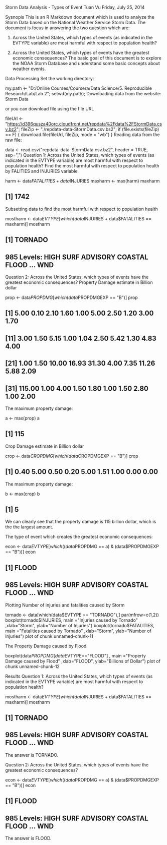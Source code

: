 Storm Data Analysis - Types of Event
Tuan Vu
Friday, July 25, 2014

Sysnopis
This is an R Markdown document which is used to analyze the Storm Data based on the National Weather Service Storm Data. The document is focus in answering the two question which are:

1. Across the United States, which types of events (as indicated in the EVTYPE variable) are most harmful with respect to population health?

2. Across the United States, which types of events have the greatest economic consequences? 
The basic goal of this document is to explore the NOAA Storm Database and understand some basic concepts about weather events.

Data Processing
Set the working directory:

my.path <- "D:/Online Courses/Coursera/Data Science/5. Reproducible Research/Lab/Lab 2";
setwd(my.path);
Downloading data from the website: Storm Data

or you can download file using the file URL

fileUrl <- "https://d396qusza40orc.cloudfront.net/repdata%2Fdata%2FStormData.csv.bz2";
fileZip <- "./repdata-data-StormData.csv.bs2";
if (file.exists(fileZip) == F) {
    download.file(fileUrl, fileZip, mode = "wb")
}
Reading data from the raw file:

data <- read.csv("repdata-data-StormData.csv.bz2", header = TRUE, sep=",")
Question 1: Across the United States, which types of events (as indicated in the EVTYPE variable) are most harmful with respect to population health?
Find the most harmful with respect to population health by FALITIES and INJURIES variable

harm <- data$FATALITIES + data$INJURIES
maxharm <- max(harm)
maxharm
## [1] 1742
Subsetting data to find the most harmful with respect to population health

mostharm <- data$EVTYPE[which(data$INJURIES + data$FATALITIES == maxharm)]
mostharm
## [1] TORNADO
## 985 Levels:    HIGH SURF ADVISORY  COASTAL FLOOD ... WND
Question 2: Across the United States, which types of events have the greatest economic consequences?
Property Damage estimate in Billion dollar

prop <- data$PROPDMG[which(data$PROPDMGEXP == "B")]
prop
##  [1]   5.00   0.10   2.10   1.60   1.00   5.00   2.50   1.20   3.00   1.70
## [11]   3.00   1.50   5.15   1.00   1.04   2.50   5.42   1.30   4.83   4.00
## [21]   1.00   1.50  10.00  16.93  31.30   4.00   7.35  11.26   5.88   2.09
## [31] 115.00   1.00   4.00   1.50   1.80   1.00   1.50   2.80   1.00   2.00
The maximum property damage:

a <- max(prop)
a
## [1] 115
Crop Damage estimate in Billion dollar

crop <- data$CROPDMG[which(data$CROPDMGEXP == "B")]
crop
## [1] 0.40 5.00 0.50 0.20 5.00 1.51 1.00 0.00 0.00
The maximum property damage:

b <- max(crop)
b
## [1] 5
We can clearly see that the property damage is 115 billion dollar, which is the the largest amount.

The type of event which creates the greatest economic consequences:

econ <- data$EVTYPE[which((data$PROPDMG == a) & (data$PROPDMGEXP == "B"))]
econ
## [1] FLOOD
## 985 Levels:    HIGH SURF ADVISORY  COASTAL FLOOD ... WND
Plotting
Number of injuries and fatalities caused by Storm

tornado <- data[which(data$EVTYPE == "TORNADO"),]
par(mfrow=c(1,2))
boxplot(tornado$INJURIES, main ="Injuries caused by Tornado"
        ,xlab="Storm", ylab="Number of Injuries")
boxplot(tornado$FATALITIES, main ="Fatalities caused by Tornado"
        ,xlab="Storm", ylab="Number of Injuries")
plot of chunk unnamed-chunk-11

The Property Damage caused by Flood

boxplot(data$PROPDMG[data$EVTYPE=="FLOOD"]
        , main ="Property Damage caused by Flood"
        ,xlab="FLOOD", ylab="Billions of Dollar")
plot of chunk unnamed-chunk-12

Results
Question 1: Across the United States, which types of events (as indicated in the EVTYPE variable) are most harmful with respect to population health?

mostharm <- data$EVTYPE[which(data$INJURIES + data$FATALITIES == maxharm)]
mostharm
## [1] TORNADO
## 985 Levels:    HIGH SURF ADVISORY  COASTAL FLOOD ... WND
The answer is TORNADO.

Question 2: Across the United States, which types of events have the greatest economic consequences?

econ <- data$EVTYPE[which((data$PROPDMG == a) & (data$PROPDMGEXP == "B"))]
econ
## [1] FLOOD
## 985 Levels:    HIGH SURF ADVISORY  COASTAL FLOOD ... WND
The answer is FLOOD.
